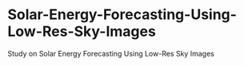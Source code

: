 # Solar-Energy-Forecasting-Using-Low-Res-Sky-Images
Study on Solar Energy Forecasting Using Low-Res Sky Images
